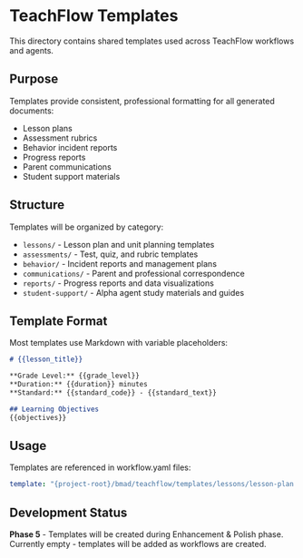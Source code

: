 # TeachFlow Templates

This directory contains shared templates used across TeachFlow workflows and agents.

## Purpose

Templates provide consistent, professional formatting for all generated documents:
- Lesson plans
- Assessment rubrics
- Behavior incident reports
- Progress reports
- Parent communications
- Student support materials

## Structure

Templates will be organized by category:
- `lessons/` - Lesson plan and unit planning templates
- `assessments/` - Test, quiz, and rubric templates
- `behavior/` - Incident reports and management plans
- `communications/` - Parent and professional correspondence
- `reports/` - Progress reports and data visualizations
- `student-support/` - Alpha agent study materials and guides

## Template Format

Most templates use Markdown with variable placeholders:
```markdown
# {{lesson_title}}

**Grade Level:** {{grade_level}}
**Duration:** {{duration}} minutes
**Standard:** {{standard_code}} - {{standard_text}}

## Learning Objectives
{{objectives}}
```

## Usage

Templates are referenced in workflow.yaml files:
```yaml
template: "{project-root}/bmad/teachflow/templates/lessons/lesson-plan.md"
```

## Development Status

**Phase 5** - Templates will be created during Enhancement & Polish phase.
Currently empty - templates will be added as workflows are created.
